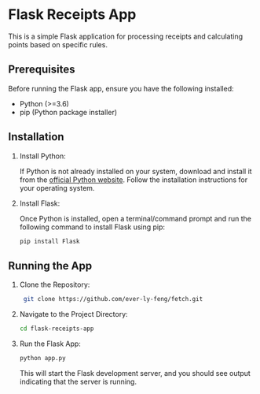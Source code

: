 # Flask Receipts App

This is a simple Flask application for processing receipts and calculating points based on specific rules.

## Prerequisites

Before running the Flask app, ensure you have the following installed:

- Python (>=3.6)
- pip (Python package installer)

## Installation

1. Install Python:

   If Python is not already installed on your system, download and install it from the [official Python website](https://www.python.org/downloads/). Follow the installation instructions for your operating system.

2. Install Flask:

   Once Python is installed, open a terminal/command prompt and run the following command to install Flask using pip:

   ```bash
   pip install Flask
   ```
## Running the App
1. Clone the Repository:
   ```bash
    git clone https://github.com/ever-ly-feng/fetch.git
    ```
2. Navigate to the Project Directory:
    ```bash
    cd flask-receipts-app
   
3. Run the Flask App:
    ```bash
    python app.py
   ```
    This will start the Flask development server, and you should see output indicating that the server is running.
